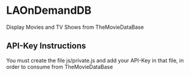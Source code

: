 # LAOnDemandDB
Display Movies and TV Shows from TheMovieDataBase

## API-Key Instructions
You must create the file js/private.js and add your API-Key in that file, in order to consume from TheMovieDataBase
